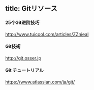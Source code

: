 title: Gitリソース
---

#### 25个Git进阶技巧

http://www.tuicool.com/articles/ZZnieaI

#### Git技術

http://git.osser.jp

#### Git チュートリアル

https://www.atlassian.com/ja/git/
